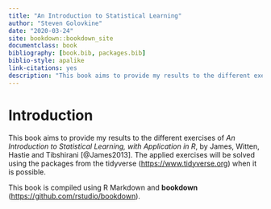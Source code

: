 ```yaml
--- 
title: "An Introduction to Statistical Learning"
author: "Steven Golovkine"
date: "2020-03-24"
site: bookdown::bookdown_site
documentclass: book
bibliography: [book.bib, packages.bib]
biblio-style: apalike
link-citations: yes
description: "This book aims to provide my results to the different exercises of *An Introduction to Statistical Learning, with Application in R*, by James, Witten, Hastie and Tibshirani."
---
```


# Introduction

This book aims to provide my results to the different exercises of *An Introduction to Statistical Learning, with Application in R*, by James, Witten, Hastie and Tibshirani [@James2013]. The applied exercises will be solved using the packages from the tidyverse (https://www.tidyverse.org) when it is possible.

This book is compiled using R Markdown and **bookdown** (https://github.com/rstudio/bookdown).


